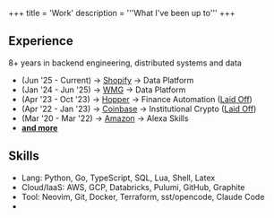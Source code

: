 +++
title = 'Work'
description = '''What I've been up to'''
+++
## Experience
8+ years in backend engineering, distributed systems and data

- (Jun '25 - Current) -> [Shopify](https://shopify.com) -> Data Platform
- (Jan '24 - Jun '25) -> [WMG](https://wmg.com) -> Data Platform
- (Apr '23 - Oct '23) -> [Hopper](https://hopper.com) -> Finance Automation ([Laid Off](https://www.theglobeandmail.com/business/article-hopper-cuts-30-per-cent-of-staff-in-push-by-montreal-online-travel/))
- (Apr '22 - Jan '23) -> [Coinbase](https://coinbase.com) -> Institutional Crypto ([Laid Off](https://www.coinbase.com/blog/a-message-from-ceo-and-co-founder-brian-armstrong-to-coinbase-employees))
- (Mar '20 - Mar '22) -> [Amazon](https://amazon.com) -> Alexa Skills
- __[and more](https://drive.google.com/open?id=1c-iBFHhmExnyOEDGKVKfonJ_WfTucOGP)__

## Skills
- Lang: Python, Go, TypeScript, SQL, Lua, Shell, Latex
- Cloud/IaaS: AWS, GCP, Databricks, Pulumi, GitHub, Graphite 
- Tool: Neovim, Git, Docker, Terraform, sst/opencode, Claude Code
- 
